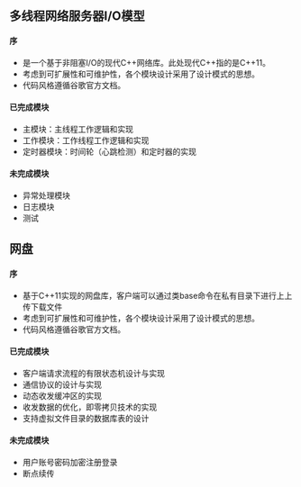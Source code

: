 ## 多线程网络服务器I/O模型

#### **序**

- 是一个基于非阻塞I/O的现代C++网络库。此处现代C++指的是C++11。
- 考虑到可扩展性和可维护性，各个模块设计采用了设计模式的思想。
- 代码风格遵循谷歌官方文档。

#### **已完成模块**

- 主模块：主线程工作逻辑和实现
- 工作模块：工作线程工作逻辑和实现
- 定时器模块：时间轮（心跳检测）和定时器的实现

#### 未完成模块

- 异常处理模块
- 日志模块
- 测试



## 网盘

#### 序

- 基于C++11实现的网盘库，客户端可以通过类base命令在私有目录下进行上上传下载文件
- 考虑到可扩展性和可维护性，各个模块设计采用了设计模式的思想。
- 代码风格遵循谷歌官方文档。

#### 已完成模块

- 客户端请求流程的有限状态机设计与实现
- 通信协议的设计与实现
- 动态收发缓冲区的实现
- 收发数据的优化，即零拷贝技术的实现
- 支持虚拟文件目录的数据库表的设计

#### 未完成模块

- 用户账号密码加密注册登录
- 断点续传
